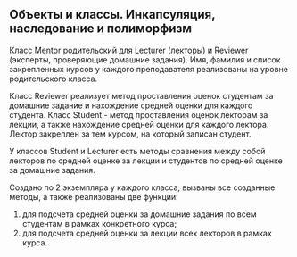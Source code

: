 ## Объекты и классы. Инкапсуляция, наследование и полиморфизм

Класс Mentor родительский для Lecturer (лекторы) и Reviewer (эксперты, проверяющие домашние задания).
Имя, фамилия и список закрепленных курсов у каждого преподавателя реализованы на уровне родительского класса.

Класс Reviewer реализует метод проставления оценок студентам за домашние задание и нахождение средней оценки для каждого студента.
Класс Student - метод проставления оценок лекторам за лекции, а также нахождение средней оценки для каждого лектора.
Лектор закреплен за тем курсом, на который записан студент.

У классов Student и Lecturer есть методы сравнения между собой лекторов по средней оценке за лекции и студентов по средней оценке за домашние задания.

Создано по 2 экземпляра у каждого класса, вызваны все созданные методы, а также реализованы две функции:

1. для подсчета средней оценки за домашние задания по всем студентам в рамках конкретного курса;
2. для подсчета средней оценки за лекции всех лекторов в рамках курса.

